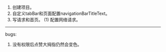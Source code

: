 1. 创建项目。
2. 自定义tabBar和页面配置navigationBarTitleText。
3. 写请求和首页。
	(1) 配置网络请求。
-----------
bugs:

1. 没有权限后点赞大拇指仍然会变色。